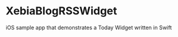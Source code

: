 XebiaBlogRSSWidget
==================

iOS sample app that demonstrates a Today Widget written in Swift
